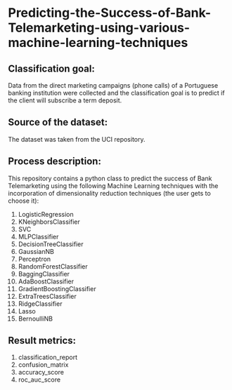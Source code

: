 # Predicting-the-Success-of-Bank-Telemarketing-using-various-machine-learning-techniques

## Classification goal:
Data from the direct marketing campaigns (phone calls) of a Portuguese banking institution were collected and the classification goal is to predict if the client will subscribe a term deposit.

## Source of the dataset:
The dataset was taken from the UCI repository.
 
## Process description:
This repository contains a python class to predict the success of Bank Telemarketing using the following Machine Learning techniques with the incorporation of dimensionality reduction techniques (the user gets to choose it):

1. LogisticRegression
2. KNeighborsClassifier
3. SVC
4. MLPClassifier
5. DecisionTreeClassifier
6. GaussianNB
7. Perceptron
8. RandomForestClassifier
9. BaggingClassifier
10. AdaBoostClassifier
11. GradientBoostingClassifier
12. ExtraTreesClassifier
13. RidgeClassifier
14. Lasso
15. BernoulliNB

## Result metrics:

1. classification_report
2. confusion_matrix
3. accuracy_score
4. roc_auc_score
